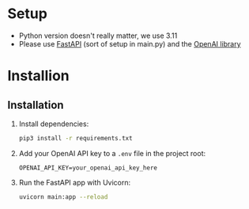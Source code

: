 # Setup

* Python version doesn't really matter, we use 3.11
* Please use [FastAPI](https://fastapi.tiangolo.com/) (sort of setup in main.py) and the [OpenAI library](https://github.com/openai/openai-python)

# Installion

## Installation

1. Install dependencies:
   ```bash
   pip3 install -r requirements.txt
   ```

2. Add your OpenAI API key to a `.env` file in the project root:
   ```env
   OPENAI_API_KEY=your_openai_api_key_here
   ```

3. Run the FastAPI app with Uvicorn:
   ```bash
   uvicorn main:app --reload
   ``` 
